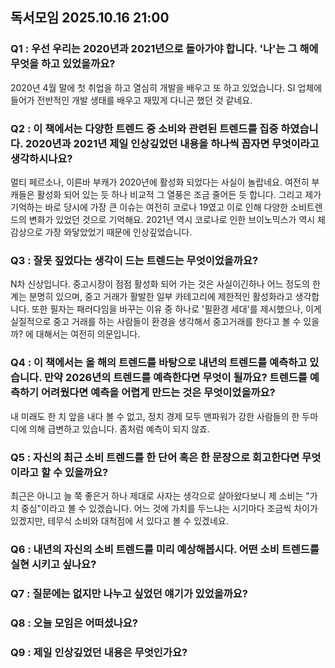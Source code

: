 ## 독서모임 2025.10.16 21:00

### Q1 : 우선 우리는 2020년과 2021년으로 돌아가야 합니다. '나'는 그 해에 무엇을 하고 있었을까요? 

2020년 4월 말에 첫 취업을 하고 열심히 개발을 배우고 또 하고 있었습니다. SI 업체에 들어가 전반적인 개발 생태를 배우고 재밌게 다니곤 했던 것 같네요.

### Q2 : 이 책에서는 다양한 트렌드 중 소비와 관련된 트렌드를 집중 하였습니다. 2020년과 2021년 제일 인상깊었던 내용을 하나씩 꼽자면 무엇이라고 생각하시나요? 

멀티 페르소나, 이른바 부캐가 2020년에 활성화 되었다는 사실이 놀랍네요. 여전히 부캐들은 활성화 되어 있는 듯 하나 비교적 그 열풍은 조금 줄어든 듯 합니다. 그리고 제가 기억하는 바로 당시에 가장 큰 이슈는 여전히 코로나 19였고 이로 인해 다양한 소비트렌드의 변화가 있었던 것으로 기억해요. 2021년 역시 코로나로 인한 브이노믹스가 역시 체감상으로 가장 와닿았었기 때문에 인상깊었습니다.

### Q3 : 잘못 짚었다는 생각이 드는 트렌드는 무엇이었을까요? 

N차 신상입니다. 중고시장이 점점 활성화 되어 가는 것은 사실이긴하나 어느 정도의 한계는 분명히 있으며, 중고 거래가 활발한 일부 카테고리에 제한적인 활성화라고 생각합니다. 또한 필자는 패러다임을 바꾸는 이유 중 하나로 '필환경 세대'를 제시했으나, 이게 실질적으로 중고 거래를 하는 사람들이 환경을 생각해서 중고거래를 한다고 볼 수 있을까? 에 대해서는 여전히 의문입니다. 

### Q4 : 이 책에서는 올 해의 트렌드를 바탕으로 내년의 트렌드를 예측하고 있습니다. 만약 2026년의 트렌드를 예측한다면 무엇이 될까요? 트렌드를 예측하기 어려웠다면 예측을 어렵게 만드는 것은 무엇이었을까요? 

내 미래도 한 치 앞을 내다 볼 수 없고, 정치 경제 모두 맨파워가 강한 사람들의 한 두마디에 의해 급변하고 있습니다. 좀처럼 예측이 되지 않죠. 
### Q5 : 자신의 최근 소비 트렌드를 한 단어 혹은 한 문장으로 회고한다면 무엇이라고 할 수 있을까요? 

최근은 아니고 늘 쭉 좋은거 하나 제대로 사자는 생각으로 살아왔다보니 제 소비는 "가치 중심"이라고 볼 수 있겠습니다. 어느 것에 가치를 두느냐는 시기마다 조금씩 차이가 있겠지만, 테무식 소비와 대척점에 서 있다고 볼 수 있겠네요.
### Q6 : 내년의 자신의 소비 트렌드를 미리 예상해봅시다. 어떤 소비 트렌드를 실현 시키고 싶나요? 


### Q7 : 질문에는 없지만 나누고 싶었던 얘기가 있었을까요? 


### Q8 : 오늘 모임은 어떠셨나요? 


### Q9 : 제일 인상깊었던 내용은 무엇인가요?
